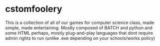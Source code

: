 # cstomfoolery
This is a collection of all of our games for computer science class, made simple, made entertaining. Mostly composed of BATCH and python and some HTML perhaps, mostly plug-and-play languages that dont require admin rights to run (unlike .exe depending on your schools/works policy)
